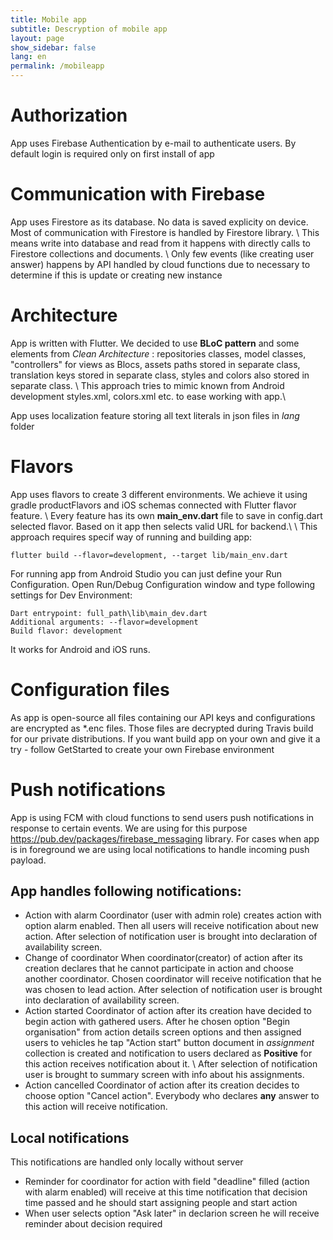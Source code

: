 ```yaml
---
title: Mobile app
subtitle: Descryption of mobile app
layout: page
show_sidebar: false
lang: en
permalink: /mobileapp
---
```


# Authorization

App uses Firebase Authentication by e-mail to authenticate users. By default login is required only on first install of app

# Communication with Firebase

App uses Firestore as its database. No data is saved explicity on device. Most of communication with Firestore is handled by Firestore library. \\
This means write into database and read from it happens with directly calls to Firestore collections and documents. \\
Only few events (like creating user answer) happens by API handled by cloud functions due to necessary to determine if this is update or creating new instance

# Architecture

App is written with Flutter. We decided to use **BLoC pattern** and some elements from *Clean Architecture* : repositories classes, model classes, "controllers" for views as Blocs, assets paths stored in separate class, translation keys stored in separate class, styles and colors also stored in separate class. \\
This approach tries to mimic known from Android development styles.xml, colors.xml etc. to ease working with app.\\

App uses localization feature storing all text literals in json files in *lang* folder

# Flavors

App uses flavors to create 3 different environments. We achieve it using gradle productFlavors and iOS schemas connected with Flutter flavor feature. \\
Every feature has its own **main_env.dart** file to save in config.dart selected flavor. Based on it app then selects valid URL for backend.\\
\\
This approach requires specif way of running and building app:
```
flutter build --flavor=development, --target lib/main_env.dart
```
For running app from Android Studio you can just define your Run Configuration. Open Run/Debug Configuration window and type following settings for Dev Environment:
```
Dart entrypoint: full_path\lib\main_dev.dart
Additional arguments: --flavor=development
Build flavor: development
```
It works for Android and iOS runs.

# Configuration files

As app is open-source all files containing our API keys and configurations are encrypted as \*.enc files. Those files are decrypted during Travis build for our private distributions. If you want build app on your own and give it a try - follow GetStarted to create your own Firebase environment

# Push notifications

App is using FCM with cloud functions to send users push notifications in response to certain events. We are using for this purpose 
<https://pub.dev/packages/firebase_messaging> library. For cases when app is in foreground we are using local notifications to handle incoming push payload.

## App handles following notifications:

- Action with alarm
Coordinator (user with admin role) creates action with option alarm enabled. Then all users will receive notification about new action. After selection of notification user is brought into declaration of availability screen. 
- Change of coordinator
When coordinator(creator) of action after its creation declares that he cannot participate in action and choose another coordinator. Chosen coordinator will receive notification that he was chosen to lead action. After selection of notification user is brought into declaration of availability screen. 
- Action started
Coordinator of action after its creation have decided to begin action with gathered users. After he chosen option "Begin organisation" from action details screen options and then assigned users to vehicles he tap "Action start" button document in *assignment* collection is created and notification to users declared as **Positive** for this action receives notification about it. \\
After selection of notification user is brought to summary screen with info about his assignments.
- Action cancelled
Coordinator of action after its creation decides to choose option "Cancel action". Everybody who declares **any** answer to this action will receive notification.

## Local notifications

This notifications are handled only locally without server
- Reminder for coordinator for action with field "deadline" filled (action with alarm enabled) will receive at this time notification that decision time passed and he should start assigning people and start action
- When user selects option "Ask later" in declarion screen he will receive reminder about decision required